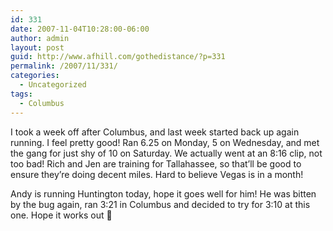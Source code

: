 ```yaml
---
id: 331
date: 2007-11-04T10:28:00-06:00
author: admin
layout: post
guid: http://www.afhill.com/gothedistance/?p=331
permalink: /2007/11/331/
categories:
  - Uncategorized
tags:
  - Columbus
---
```

I took a week off after Columbus, and last week started back up again running. I feel pretty good! Ran 6.25 on Monday, 5 on Wednesday, and met the gang for just shy of 10 on Saturday. We actually went at an 8:16 clip, not too bad! Rich and Jen are training for Tallahassee, so that&#8217;ll be good to ensure they&#8217;re doing decent miles. Hard to believe Vegas is in a month!

Andy is running Huntington today, hope it goes well for him! He was bitten by the bug again, ran 3:21 in Columbus and decided to try for 3:10 at this one. Hope it works out 🙂
